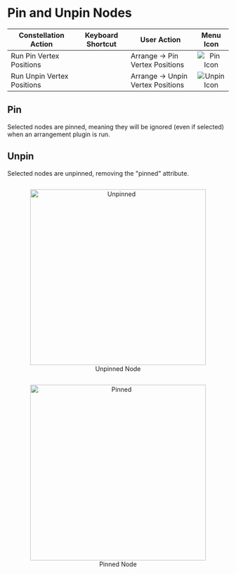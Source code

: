 # Pin and Unpin Nodes

<table class="table table-striped">
<thead>
<tr class="header">
<th>Constellation Action</th>
<th>Keyboard Shortcut</th>
<th>User Action</th>
<th style="text-align: center;">Menu Icon</th>
</tr>
</thead>
<tbody>
<tr class="odd">
<td>Run Pin Vertex Positions</td>
<td></td>
<td>Arrange -&gt; Pin Vertex Positions</td>
<td style="text-align: center;"><img src="../ext/docs/CoreArrangementPlugins/src/au/gov/asd/tac/constellation/plugins/arrangements/resources/pin.png" alt="Pin Icon" /></td>
</tr>

<tr class="even">
<td>Run Unpin Vertex Positions</td>
<td></td>
<td>Arrange -&gt; Unpin Vertex Positions</td>
<td style="text-align: center;"><img src="../ext/docs/CoreArrangementPlugins/src/au/gov/asd/tac/constellation/plugins/arrangements/resources/unpin.png" alt="Unpin Icon" /></td>
</tr>
</tbody>
</table>

## Pin
Selected nodes are pinned, meaning they will be ignored (even if selected) when 
an arrangement plugin is run. 

## Unpin
Selected nodes are unpinned, removing the "pinned" attribute.

<div style="text-align: center">
    <figure style = "display: inline-block">
        <img height=400 src="../ext/docs/CoreArrangementPlugins/src/au/gov/asd/tac/constellation/plugins/arrangements/resources/unpinnedNode.png" alt="Unpinned" />
        <figcaption>Unpinned Node</figcaption>
    </figure>
    <figure style = "display: inline-block">
        <img height=400 src="../ext/docs/CoreArrangementPlugins/src/au/gov/asd/tac/constellation/plugins/arrangements/resources/pinnedNode.png" alt="Pinned" />
        <figcaption>Pinned Node</figcaption>
    </figure>
</div>

